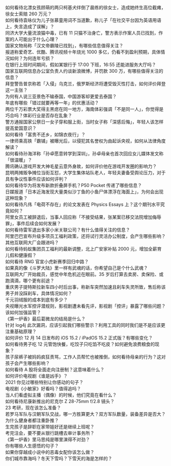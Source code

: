 如何看待北漂女孩顾萌的两只柯基犬绊倒了晨练的徐女士，造成她终生高位截瘫，徐女士索赔 260 万元？  
如何看待袁咏仪为儿子张慕童用词不当道歉，称儿子「在社交平台因为英语用语上，失言造成了误解」？  
同济大学大量流浪猫中毒，已有 11 只猫不治身亡，警方表示作案人员已找到，作案的人可能出于什么心理？  
国家文物局称「汉文帝霸陵已找到」，有哪些信息值得关注？  
报道称爱奇艺、优酷、腾讯视频十年烧光 1000 多亿，仍看不到盈利预期，具体情况如何？为何连年亏损？  
在银行上班时间期间，假如某银行于 17:00 下班，16:55 还能进服务大厅吗？  
国家互联网信息办公室负责人约谈新浪微博，并罚款 300 万，有哪些值得关注的信息？  
拜登警告普京称若「入侵」乌克兰，俄罗斯经济将遭受毁灭性打击，如何评价拜登这一主张？  
为何有人说三亚景色不输泰国，中国游客却更爱去泰国？  
年底有哪些「错过就要再等一年」的优惠活动？  
两位千万彩票大奖得主黑痣在同一地方，海南体彩强调「不是同一人」，你觉得是巧合吗？体彩行业是否存在乱象？  
警方通报国家公祭日一女子穿和服上街，当时女子称「深感后悔」，年轻人该怎样提高爱国意识？  
如何看待「富贵不还乡，如锦衣夜行」？  
一律师乘高铁「霸铺」被曝光后，以侵犯其名誉权为由起诉央视，如何从法律角度解读？  
如何看待孙海洋称「孙卓愿意转学到深圳」，孙卓母亲也首次回应女儿媒体发文称「很温暖」？  
腾讯确认游戏开发大神毛星云意外身故，如何评价他在游戏开发圈的影响力？  
昆明两摊贩争摊位当街互怼，大学生集体站队老人，年轻夫妻备受舆论压力，对于具有争议性事件应该如何评判？  
如何看待华为将发布新款折叠屏手机？P50 Pocket 传递了哪些信息？  
日媒报道「日本近海发现大量类似沙丁鱼的小鱼尸体漂浮在海面上」，为何会出现这种现象？  
如何看待凡伟「电荷不存在」的论文发表在 Physics Essays 上？这个期刊水平究竟如何？  
阿里女员工被辞退后，当事人回应称「不接受结果，张某案已移交法院增加侮辱罪」，事件后续会如何发展？  
如何看待雷军退出多家小米关联公司？有什么值得关注的信息？  
阿里巴巴宣布升级多项员工福利政策，还将试行灵活办公制度，会产生哪些影响？其他互联网大厂会跟进吗？  
如何看待蚂蚁集团员工福利的最新调整，北上广安家补贴 2000 元，增加全薪育儿假和健康假？  
如何看待 RNG 官宣小虎新赛季回归中路？  
如果真的像《斗罗大陆》里一样有武魂的话，你希望自己是个什么武魂？  
互联网大厂开始裁员，感觉中年危机近在眼前。35 岁后打算去卖房、卖保险、或跑滴滴，哪个更有前途？  
重庆男子提特斯拉新车四小时后出事，称新车突然加速且刹车失灵所致，售后称该男子并没踩刹车，具体情况如何？  
千元羽绒服的成本到底有多少？  
央视曝光水军控评潜规则，影视剧遭未看先评，影视剧「控评」暴露了哪些问题？该如何加强监管？  
《第一炉香》最后葛微龙的结局是什么？  
针对 log4j 此次漏洞，应该引起我们哪些警示？利用工具的同时我们是不是应该更注重基础原理？  
如何评价 12 月 14 日发布的 iOS 15.2 / iPadOS 15.2 正式版？有哪些变化？  
如何看待男子吃 12 元管饱快餐，吃饺子只吃馅不吃皮？如何避免浪费粮食的现象？  
孩子尿裤子被妈妈疯狂责骂，工作人员帮忙也被推倒，如何看待母亲的行为？这对孩子会产生哪些影响？  
如何看待 A 股将全面走向注册制？这意味着什么？  
如何评价电视剧《谁是凶手》？  
2021 你见过哪些特别让你感动的句子？  
电视剧《小敏家》好看吗？值得追吗？  
当人们看虚拟主播（偶像）的时候，他们究竟在看什么？  
如何看待尼康新推出的尼克尔 Z 28-75mm f/2.8 镜头？  
23 考研，现在该怎么准备？  
若罗马军队与汉朝军队交战，哪一方胜算更大？双方军队数量，装备差异是否大？  
为什么健身者都注重卧推？  
生完孩子是辞职在家带娃好还是继续上班呢？  
考完注会，要不要从银行跳槽去审计事务所？  
《第一炉香》里马思纯是哪里演得不对劲？  
你有哪些人生感悟的句子？  
如果你穿越成小说中的恶毒女配你该怎么做？  
你们城市靠海吗？冬天下雪吗？下雪天的海是怎样的？  
